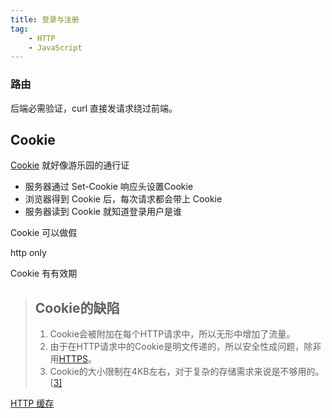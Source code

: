 ```yaml
---
title: 登录与注册
tag: 
	- HTTP
	- JavaScript
---
```


### 路由

后端必需验证，curl 直接发请求绕过前端。

## Cookie

[Cookie](https://zh.wikipedia.org/wiki/Cookie) 就好像游乐园的通行证

- 服务器通过 Set-Cookie 响应头设置Cookie
- 浏览器得到 Cookie 后，每次请求都会带上 Cookie
- 服务器读到 Cookie 就知道登录用户是谁



Cookie 可以做假

http only

Cookie 有有效期

> ## Cookie的缺陷
>
> 1. Cookie会被附加在每个HTTP请求中，所以无形中增加了流量。
> 2. 由于在HTTP请求中的Cookie是明文传递的，所以安全性成问题，除非用[HTTPS](https://zh.wikipedia.org/wiki/HTTPS)。
> 3. Cookie的大小限制在4KB左右，对于复杂的存储需求来说是不够用的。[[3\]](https://zh.wikipedia.org/wiki/Cookie#cite_note-3)

[HTTP 缓存](https://developer.mozilla.org/zh-CN/docs/Web/HTTP/Caching_FAQ)